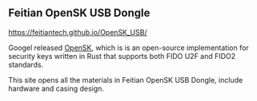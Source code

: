 ## Feitian OpenSK USB Dongle
https://feitiantech.github.io/OpenSK_USB/

Googel released [OpenSK](https://github.com/google/opensk), which is  is an open-source implementation for security keys written in Rust that supports both FIDO U2F and FIDO2 standards.

This site opens all the materials in Feitian OpenSK USB Dongle, include hardware and casing design.
